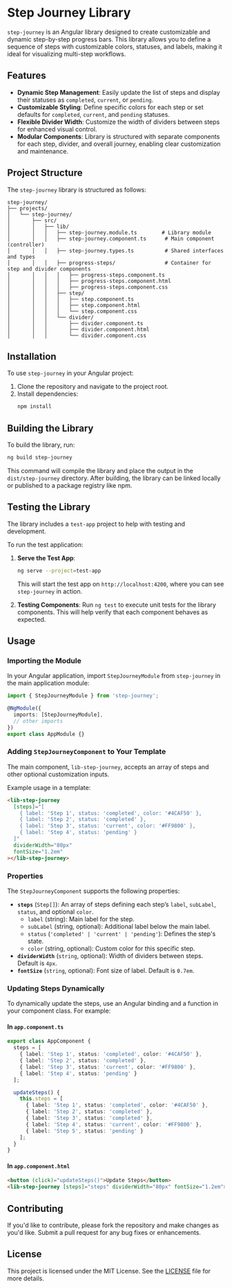 # Step Journey Library

`step-journey` is an Angular library designed to create customizable and dynamic step-by-step progress bars. This library allows you to define a sequence of steps with customizable colors, statuses, and labels, making it ideal for visualizing multi-step workflows.

## Features

- **Dynamic Step Management**: Easily update the list of steps and display their statuses as `completed`, `current`, or `pending`.
- **Customizable Styling**: Define specific colors for each step or set defaults for `completed`, `current`, and `pending` statuses.
- **Flexible Divider Width**: Customize the width of dividers between steps for enhanced visual control.
- **Modular Components**: Library is structured with separate components for each step, divider, and overall journey, enabling clear customization and maintenance.

## Project Structure

The `step-journey` library is structured as follows:

```plaintext
step-journey/
├── projects/
│   └── step-journey/
│       ├── src/
│       │   ├── lib/
│       │   │   ├── step-journey.module.ts        # Library module
│       │   │   ├── step-journey.component.ts      # Main component (controller)
│       │   │   ├── step-journey.types.ts          # Shared interfaces and types
│       │   │   ├── progress-steps/                # Container for step and divider components
│       │   │   │   ├── progress-steps.component.ts
│       │   │   │   ├── progress-steps.component.html
│       │   │   │   ├── progress-steps.component.css
│       │   │   ├── step/
│       │   │   │   ├── step.component.ts
│       │   │   │   ├── step.component.html
│       │   │   │   └── step.component.css
│       │   │   └── divider/
│       │   │       ├── divider.component.ts
│       │   │       ├── divider.component.html
│       │   │       └── divider.component.css
```

## Installation

To use `step-journey` in your Angular project:

1. Clone the repository and navigate to the project root.
2. Install dependencies:
   ```bash
   npm install
   ```

## Building the Library

To build the library, run:

```bash
ng build step-journey
```

This command will compile the library and place the output in the `dist/step-journey` directory. After building, the library can be linked locally or published to a package registry like npm.

## Testing the Library

The library includes a `test-app` project to help with testing and development.

To run the test application:

1. **Serve the Test App**:
   ```bash
   ng serve --project=test-app
   ```
   This will start the test app on `http://localhost:4200`, where you can see `step-journey` in action.

2. **Testing Components**:
   Run `ng test` to execute unit tests for the library components. This will help verify that each component behaves as expected.

## Usage

### Importing the Module

In your Angular application, import `StepJourneyModule` from `step-journey` in the main application module:

```typescript
import { StepJourneyModule } from 'step-journey';

@NgModule({
  imports: [StepJourneyModule],
  // other imports
})
export class AppModule {}
```

### Adding `StepJourneyComponent` to Your Template

The main component, `lib-step-journey`, accepts an array of steps and other optional customization inputs.

Example usage in a template:

```html
<lib-step-journey
  [steps]="[
    { label: 'Step 1', status: 'completed', color: '#4CAF50' },
    { label: 'Step 2', status: 'completed' },
    { label: 'Step 3', status: 'current', color: '#FF9800' },
    { label: 'Step 4', status: 'pending' }
  ]"
  dividerWidth="80px"
  fontSize="1.2em"
></lib-step-journey>
```

### Properties

The `StepJourneyComponent` supports the following properties:

- **`steps`** (`Step[]`): An array of steps defining each step’s `label`, `subLabel`, `status`, and optional `color`.
  - `label` (string): Main label for the step.
  - `subLabel` (string, optional): Additional label below the main label.
  - `status` (`'completed' | 'current' | 'pending'`): Defines the step's state.
  - `color` (string, optional): Custom color for this specific step.
- **`dividerWidth`** (`string`, optional): Width of dividers between steps. Default is `4px`.
- **`fontSize`** (`string`, optional): Font size of label. Default is `0.7em`.

### Updating Steps Dynamically

To dynamically update the steps, use an Angular binding and a function in your component class. For example:

#### In `app.component.ts`

```typescript
export class AppComponent {
  steps = [
    { label: 'Step 1', status: 'completed', color: '#4CAF50' },
    { label: 'Step 2', status: 'completed' },
    { label: 'Step 3', status: 'current', color: '#FF9800' },
    { label: 'Step 4', status: 'pending' }
  ];

  updateSteps() {
    this.steps = [
      { label: 'Step 1', status: 'completed', color: '#4CAF50' },
      { label: 'Step 2', status: 'completed' },
      { label: 'Step 3', status: 'completed' },
      { label: 'Step 4', status: 'current', color: '#FF9800' },
      { label: 'Step 5', status: 'pending' }
    ];
  }
}
```

#### In `app.component.html`

```html
<button (click)="updateSteps()">Update Steps</button>
<lib-step-journey [steps]="steps" dividerWidth="80px" fontSize="1.2em"></lib-step-journey>
```

## Contributing

If you'd like to contribute, please fork the repository and make changes as you'd like. Submit a pull request for any bug fixes or enhancements.

## License

This project is licensed under the MIT License. See the [LICENSE](LICENSE) file for more details.